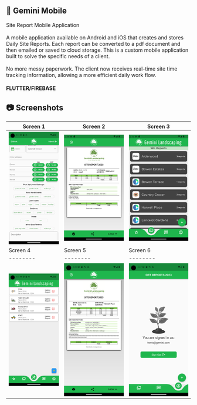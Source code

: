 ## :evergreen_tree: Gemini Mobile
Site Report Mobile Application
<br>
<br>
A mobile application available on Android and iOS that creates and stores Daily Site Reports. Each report can be converted to a pdf document and then emailed or saved to cloud storage. This is a custom mobile application built to solve the specific needs of a client. 
<br>
<br>
No more messy paperwork. The client now receives real-time site time tracking information, allowing a more efficient daily work flow.

#### FLUTTER/FIREBASE
## :camera: Screenshots
| Screen 1 | Screen 2 | Screen 3 |
| -------- | -------- | -------- |
| ![Screenshot 1](https://github.com/T-Pirozzini/Gemini-Landscaping-Flutter-App/blob/main/assets/Screenshot_1700869324.png?raw=true) | ![Screenshot 2](https://github.com/T-Pirozzini/Gemini-Landscaping-Flutter-App/blob/main/assets/Screenshot_1682121267.png?raw=true) | ![Screenshot 3](https://github.com/T-Pirozzini/Gemini-Landscaping-Flutter-App/blob/main/assets/Screenshot_1682121223.png?raw=true) |
| Screen 4 | Screen 5 | Screen 6 |
| -------- | -------- | -------- |
| ![Screenshot 4](https://github.com/T-Pirozzini/Gemini-Landscaping-Flutter-App/blob/main/assets/Screenshot_1691106657.png?raw=true) | ![Screenshot 5](https://raw.githubusercontent.com/T-Pirozzini/gem-privacy/2fe768c8488cb96858c6ccd5ba3421b83e04c09e/Screenshot_1680140024.png) | ![Screenshot 6](https://raw.githubusercontent.com/T-Pirozzini/gem-privacy/2fe768c8488cb96858c6ccd5ba3421b83e04c09e/Screenshot_1680139946.png) |

